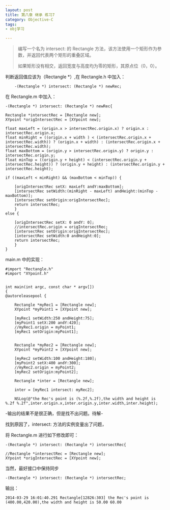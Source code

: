 ```yaml
---
layout: post
title: 第八章 继承 练习7
category: Objective-C
tags:
- obj学习

---
```


>编写一个名为 intersect: 的 Rectangle 方法，该方法使用一个矩形作为参数，并返回代表两个矩形的重叠区域。
>
>如果矩形没有相交，返回宽度与高度均为零的矩形，其原点位（0，0）。

判断返回值应该为（Rectangle \*）,在 Rectangle.h 中加入：

		-(Rectangle *) intersect: (Rectangle *) newRec;

在 Rectangle.m 中加入：

	-(Rectangle *) intersect: (Rectangle *) newRec{

    Rectangle *intersectRec = [Rectangle new];
    XYpoint *origIntersectRec = [XYpoint new];
    
    float maxLeft = (origin.x > intersectRec.origin.x) ? origin.x : intersectRec.origin.x;
    float minRight = ((origin.x + width ) < (intersectRec.origin.x + intersectRec.width)) ? (origin.x + width) : (intersectRec.origin.x + intersectRec.width);
    float maxBottom = (origin.y > intersectRec.origin.y) ? origin.y : intersectRec.origin.y;
    float minTop = ((origin.y + height) < (intersectRec.origin.y + intersectRec.height)) ? (origin.y + height) : (intersectRec.origin.y + intersectRec.height);
    
    if ((maxLeft < minRight) && (maxBottom < minTop)) {
        
        [origIntersectRec setX: maxLeft andY:maxBottom];
        [intersectRec setWidth:(minRight - maxLeft) andHeight:(minTop - maxBottom)];
        [intersectRec setOrigin:origIntersectRec];
        return intersectRec;
	    }
    else {
        
        [origIntersectRec setX: 0 andY: 0];
        //intersectRec.origin = origIntersectRec;
        [intersectRec setOrigin:origIntersectRec];
        [intersectRec setWidth:0 andHeight:0];
        return intersectRec;
	    }
	}

main.m 中的实现：

	#import "Rectangle.h"
	#import "XYpoint.h"


	int main(int argc, const char * argv[])
	{
    @autoreleasepool {
     
        Rectangle *myRec1 = [Rectangle new];
        XYpoint *myPoint1 = [XYpoint new];
        
        [myRec1 setWidth:250 andHeight:75];
        [myPoint1 setX:200 andY:420];
        //myRec1.origin = myPoint1;
        [myRec1 setOrigin:myPoint1];
        
        
        Rectangle *myRec2 = [Rectangle new];
        XYpoint *myPoint2 = [XYpoint new];
        
        [myRec2 setWidth:100 andHeight:180];
        [myPoint2 setX:400 andY:300];
        //myRec2.origin = myPoint2;
        [myRec2 setOrigin:myPoint2];
        
        Rectangle *inter = [Rectangle new];
        
        inter = [myRec1 intersect: myRec2];
        
        NSLog(@"the Rec's point is (%.2f,%.2f),the width and height is %.2f %.2f",inter.origin.x,inter.origin.y,inter.width,inter.height);
        
-输出的结果不是很正确，但是找不出问题。待解-

找到原因了，intersect: 方法的实例变量出了问题，

将 Rectangle.m 进行如下修改即可：

	-(Rectangle *) intersect: (Rectangle *) intersectRec{

    //Rectangle *intersectRec = [Rectangle new];
    XYpoint *origIntersectRec = [XYpoint new];

当然，最好接口中保持同步
	
	-(Rectangle *) intersect: (Rectangle *) intersectRec;
	
输出：

	2014-03-29 16:01:40.291 Rectangle[12826:303] the Rec's point is (400.00,420.00),the width and height is 50.00 60.00

